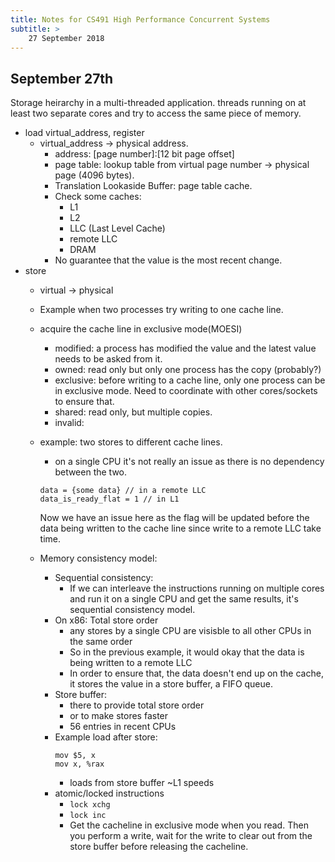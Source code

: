 ```yaml
---
title: Notes for CS491 High Performance Concurrent Systems
subtitle: >
    27 September 2018
---
```


## September 27th

Storage heirarchy in a multi-threaded application. threads running on at least two separate cores and try to access the same piece of memory.

* load virtual_address, register
    * virtual_address -> physical address.
        * address: [page number]:[12 bit page offset]
        * page table: lookup table from virtual page number -> physical page (4096 bytes).
        * Translation Lookaside Buffer: page table cache.
        * Check some caches:
            * L1
            * L2
            * LLC (Last Level Cache)
            * remote LLC
            * DRAM
        * No guarantee that the value is the most recent change.
* store
    * virtual -> physical
    * Example when two processes try writing to one cache line.
    * acquire the cache line in exclusive mode(MOESI)
        * modified: a process has modified the value and the latest value needs to be asked from it.
        * owned: read only but only one process has the copy (probably?)
        * exclusive: before writing to a cache line, only one process can be in exclusive mode. Need to coordinate with other cores/sockets to ensure that.
        * shared: read only, but multiple copies.
        * invalid:
    * example: two stores to different cache lines.
        * on a single CPU it's not really an issue as there is no dependency between the two.
        ```
        data = {some data} // in a remote LLC
        data_is_ready_flat = 1 // in L1
        ```

        Now we have an issue here as the flag will be updated before the data being written to the cache line since write to a remote LLC take time.

    * Memory consistency model:
        * Sequential consistency:
            * If we can interleave the instructions running on multiple cores and run it on a single CPU and get the same results, it's sequential consistency model.
        * On x86: Total store order
            * any stores by a single CPU are visisble to all other CPUs in the same order
            * So in the previous example, it would okay that the data is being written to a remote LLC
            * In order to ensure that, the data doesn't end up on the cache, it stores the value in a store buffer, a FIFO queue.
        * Store buffer:
            * there to provide total store order
            * or to make stores faster
            * 56 entries in recent CPUs
        * Example load after store:
            ```
            mov $5, x
            mov x, %rax
            ```
            * loads from store buffer ~L1 speeds
        * atomic/locked instructions
            * `lock xchg`
            * `lock inc`
            * Get the cacheline in exclusive mode when you read. Then you perform a write, wait for the write to clear out from the store buffer before releasing the cacheline.

